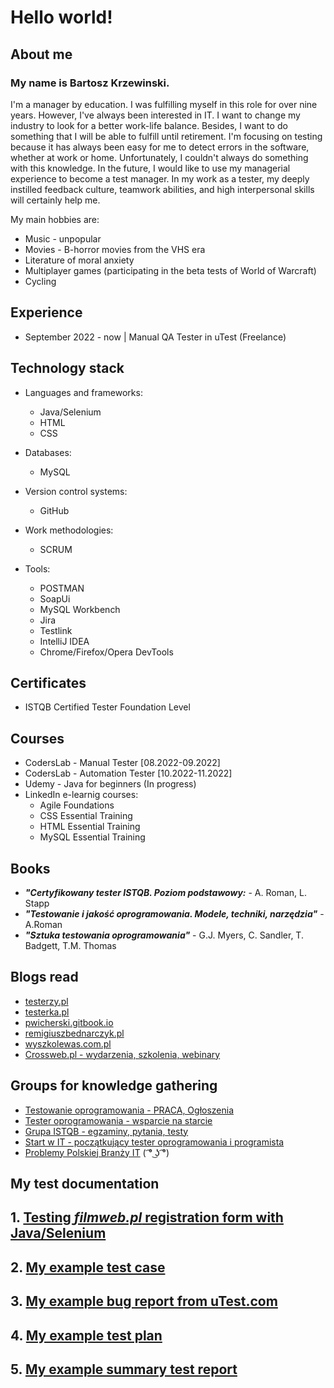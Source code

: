 # Hello world!  
  
## About me

### My name is **Bartosz Krzewinski.**

I'm a manager by education. I was fulfilling myself in this role for over nine years. However, I've always been interested in IT.   I want to change my industry to look for a better work-life balance. Besides, I want to do something that I will be able to fulfill until retirement.   I'm focusing on testing because it has always been easy for me to detect errors in the software, whether at work or home. Unfortunately, I couldn't always do something with this knowledge. In the future, I would like to use my managerial experience to become a test manager. In my work as a tester, my deeply instilled feedback culture, teamwork abilities, and high interpersonal skills will certainly help me.

My main hobbies are:  
* Music - unpopular  
* Movies - B-horror movies from the VHS era  
* Literature of moral anxiety  
* Multiplayer games (participating in the beta tests of World of Warcraft)  
* Cycling  
  
## Experience  
* September 2022 - now | Manual QA Tester in uTest (Freelance)  
  
## Technology stack  
  
* Languages and frameworks:  
  * Java/Selenium  
  * HTML  
  * CSS
    
* Databases:    
  * MySQL  
     
* Version control systems:    
  * GitHub  
    
* Work methodologies:  
  * SCRUM  
    
* Tools:  
  * POSTMAN  
  * SoapUi  
  * MySQL Workbench  
  * Jira  
  * Testlink  
  * IntelliJ IDEA  
  * Chrome/Firefox/Opera DevTools  
  
## Certificates  
* ISTQB Certified Tester Foundation Level
    
## Courses  
  
* CodersLab - Manual Tester [08.2022-09.2022]  
* CodersLab - Automation Tester [10.2022-11.2022]  
* Udemy - Java for beginners  (In progress)
* LinkedIn e-learnig courses:  
  * Agile Foundations  
  * CSS Essential Training  
  * HTML Essential Training  
  * MySQL Essential Training  
    
## Books  
  
* ***"Certyfikowany tester ISTQB. Poziom podstawowy:*** - A. Roman, L. Stapp  
* ***"Testowanie i jakość oprogramowania. Modele, techniki, narzędzia"*** - A.Roman  
* ***"Sztuka testowania oprogramowania"*** - G.J. Myers, C. Sandler, T. Badgett, T.M. Thomas  
  
## Blogs read  
* [testerzy.pl](https://testerzy.pl)  
* [testerka.pl](https://testerka.pl)  
* [pwicherski.gitbook.io](https://pwicherski.gitbook.io)  
* [remigiuszbednarczyk.pl](https://remigiuszbednarczyk.pl)  
* [wyszkolewas.com.pl](https://www.wyszkolewas.com.pl/blog/)  
* [Crossweb.pl - wydarzenia, szkolenia, webinary](https://crossweb.pl)
  
## Groups for knowledge gathering  
* [Testowanie oprogramowania - PRACA, Ogłoszenia](https://www.facebook.com/groups/215557562210470/)  
* [Tester oprogramowania - wsparcie na starcie](https://www.facebook.com/groups/testeroprogramowania/)  
* [Grupa ISTQB - egzaminy, pytania, testy](https://www.facebook.com/groups/194288250951242/)  
* [Start w IT - początkujący tester oprogramowania i programista](https://www.facebook.com/groups/czyitjestdlamnie/)  
* [Problemy Polskiej Branży IT](https://www.facebook.com/groups/2236541863226146) ( ͡° ͜ʖ ͡°)
  
## My test documentation
  

## 1. [Testing ***filmweb.pl*** registration form with Java/Selenium](src/main/java/RejestracjaFilmweb.java)  

## 2. [My example test case](Images/testcase.png)  

## 3. [My example bug report from uTest.com](Images/utest_bug_report.png) 
  
## 4. [My example test plan](Images/Plan_Testów_Bartosz_Krzewinski.pdf)

## 5. [My example summary test report](Images/Raport_po_testach.PrestaShop.pdf)


